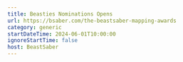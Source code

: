 ```yaml
---
title: Beasties Nominations Opens
url: https://bsaber.com/the-beastsaber-mapping-awards
category: generic
startDateTime: 2024-06-01T10:00:00
ignoreStartTime: false
host: BeastSaber
---
```

